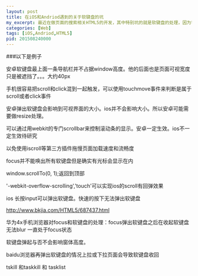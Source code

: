 ```yaml
---
layout: post
title: 在iOS和Andriod遇到的关于软键盘的坑
my_excerpt: 最近在做页面的搜索相关HTML5的开发，其中特别坑的就是软键盘的处理，因为针对不同的机型不同的系统对软键盘的处理都不一定一样。很多时候要针对具体机型做特殊化处理。
categories: [Web]
tags: [iOS,Andriod,HTML5]
pid: 201508240000
---
```


###以下是例子

安卓软键盘最上面一条导航栏并不占据window高度。他的后面也是页面可视宽度只是被遮挡了。。。大约40px

手机很容易把scroll和click混到一起触发，可以使用touchmove事件来判断是属于scroll或者click事件

安卓弹出软键盘会影响到可视界面的大小。ios并不会影响大小。所以安卓可能需要做resize处理。

可以通过用webkit的专门scrollbar来控制滚动条的显示。安卓一定生效。ios不一定生效待研究

以免使用iscroll等第三方插件拖慢页面加载速度和流畅度

focus并不能唤出所有软键盘但是确实有光标会显示在内


window.scrollTo(0, 1);返回到顶部

'-webkit-overflow-scrolling','touch'可以实现ios的scroll有回弹效果

ios 长按input可以弹出软键盘。快速的按下无法弹出软键盘

http://www.bkjia.com/HTML5/687437.html

华为4x手机浏览器对focus和软键盘的处理：focus弹出软键盘之后在收起软键盘无法blur 一直处于focus状态

软键盘弹起与否不会影响窗体高度。

baidu浏览器再弹出软键盘的情况上拉或下拉页面会导致软键盘收回

tskill 和taskkill 和 tasklist

